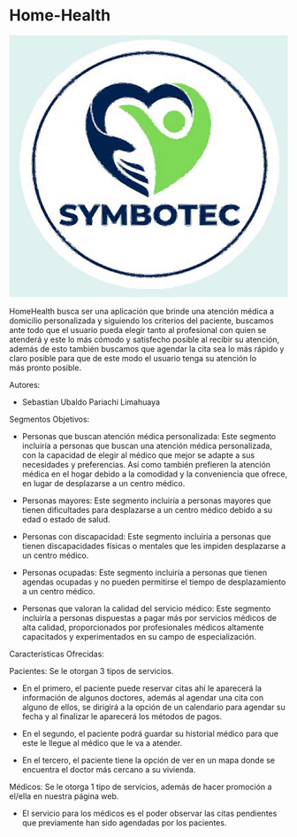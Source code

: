 # Home-Health
![logo](assets/images/logo.svg)


HomeHealth busca ser una aplicación que brinde una atención médica a domicilio personalizada y siguiendo los criterios del paciente, buscamos ante todo que el usuario pueda elegir tanto al profesional con quien se atenderá y este lo más cómodo y satisfecho posible al recibir su atención, además de esto también buscamos que agendar la cita sea lo más rápido y claro posible para que de este modo el usuario tenga su atención lo más pronto posible.

Autores:
- Sebastian Ubaldo Pariachi Limahuaya

Segmentos Objetivos:

- Personas que buscan atención médica personalizada:  Este segmento incluiría a personas que buscan una atención médica personalizada, con la capacidad de elegir al médico que mejor se adapte a sus necesidades y preferencias. Así como también prefieren la atención médica en el hogar debido a la comodidad y la conveniencia que ofrece, en lugar de desplazarse a un centro médico.

- Personas mayores: Este segmento incluiría a personas mayores que tienen dificultades para desplazarse a un centro médico debido a su edad o estado de salud.

- Personas con discapacidad: Este segmento incluiría a personas que tienen discapacidades físicas o mentales que les impiden desplazarse a un centro médico.

- Personas ocupadas: Este segmento incluiría a personas que tienen agendas ocupadas y no pueden permitirse el tiempo de desplazamiento a un centro médico.

- Personas que valoran la calidad del servicio médico: Este segmento incluiría a personas dispuestas a pagar más por servicios médicos de alta calidad, proporcionados por profesionales médicos altamente capacitados y experimentados en su campo de especialización.

Características Ofrecidas:

Pacientes: Se le otorgan 3 tipos de servicios.

* En el primero, el paciente puede reservar citas ahí le aparecerá la información de algunos doctores, además al agendar una cita con alguno de ellos, se dirigirá a la opción de un calendario para agendar su fecha y al finalizar le aparecerá los métodos de pagos.

* En el segundo, el paciente podrá guardar su historial médico para que este le llegue al médico que le va a atender.

* En el tercero, el paciente tiene la opción de ver en un mapa donde se encuentra el doctor más cercano a su vivienda.

Médicos: Se le otorga 1 tipo de servicios, además de hacer promoción a el/ella en nuestra página web.

* El servicio para los médicos es el poder observar las citas pendientes que previamente han sido agendadas por los pacientes.
